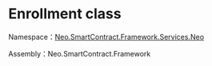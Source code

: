 # Enrollment class

Namespace：[Neo.SmartContract.Framework.Services.Neo](../neo.md)

Assembly：Neo.SmartContract.Framework

